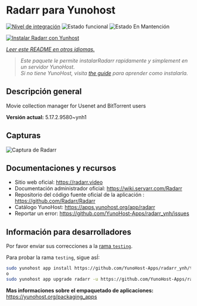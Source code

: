 <!--
Este archivo README esta generado automaticamente<https://github.com/YunoHost/apps/tree/master/tools/readme_generator>
No se debe editar a mano.
-->

# Radarr para Yunohost

[![Nivel de integración](https://apps.yunohost.org/badge/integration/radarr)](https://ci-apps.yunohost.org/ci/apps/radarr/)
![Estado funcional](https://apps.yunohost.org/badge/state/radarr)
![Estado En Mantención](https://apps.yunohost.org/badge/maintained/radarr)

[![Instalar Radarr con Yunhost](https://install-app.yunohost.org/install-with-yunohost.svg)](https://install-app.yunohost.org/?app=radarr)

*[Leer este README en otros idiomas.](./ALL_README.md)*

> *Este paquete le permite instalarRadarr rapidamente y simplement en un servidor YunoHost.*  
> *Si no tiene YunoHost, visita [the guide](https://yunohost.org/install) para aprender como instalarla.*

## Descripción general

Movie collection manager for Usenet and BitTorrent users

**Versión actual:** 5.17.2.9580~ynh1

## Capturas

![Captura de Radarr](./doc/screenshots/screenshot.jpg)

## Documentaciones y recursos

- Sitio web oficial: <https://radarr.video>
- Documentación administrador oficial: <https://wiki.servarr.com/Radarr>
- Repositorio del código fuente oficial de la aplicación : <https://github.com/Radarr/Radarr>
- Catálogo YunoHost: <https://apps.yunohost.org/app/radarr>
- Reportar un error: <https://github.com/YunoHost-Apps/radarr_ynh/issues>

## Información para desarrolladores

Por favor enviar sus correcciones a la [rama `testing`](https://github.com/YunoHost-Apps/radarr_ynh/tree/testing).

Para probar la rama `testing`, sigue asÍ:

```bash
sudo yunohost app install https://github.com/YunoHost-Apps/radarr_ynh/tree/testing --debug
o
sudo yunohost app upgrade radarr -u https://github.com/YunoHost-Apps/radarr_ynh/tree/testing --debug
```

**Mas informaciones sobre el empaquetado de aplicaciones:** <https://yunohost.org/packaging_apps>
